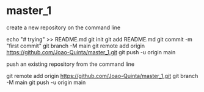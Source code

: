# master_1

create a new repository on the command line

echo "# trying" >> README.md
git init
git add README.md
git commit -m "first commit"
git branch -M main
git remote add origin https://github.com/Joao-Quinta/master_1.git
git push -u origin main


push an existing repository from the command line


git remote add origin https://github.com/Joao-Quinta/master_1.git
git branch -M main
git push -u origin main
